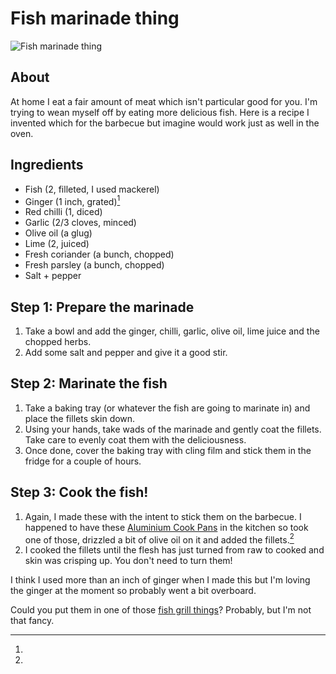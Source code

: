 # Fish marinade thing

![Fish marinade thing](http://farm3.staticflickr.com/2847/9285109002_900658ba0e.jpg)

## About

At home I eat a fair amount of meat which isn't particular good for you. I'm trying to wean myself off by eating more delicious fish. Here is a recipe I invented which for the barbecue but imagine would work just as well in the oven.

## Ingredients

* Fish (2, filleted, I used mackerel)
* Ginger (1 inch, grated)[^1]
* Red chilli (1, diced)
* Garlic (2/3 cloves, minced)
* Olive oil (a glug)
* Lime (2, juiced)
* Fresh coriander (a bunch, chopped)
* Fresh parsley (a bunch, chopped)
* Salt + pepper

## Step 1: Prepare the marinade

1. Take a bowl and add the ginger, chilli, garlic, olive oil, lime juice and the chopped herbs.
2. Add some salt and pepper and give it a good stir.

## Step 2: Marinate the fish

1. Take a baking tray (or whatever the fish are going to marinate in) and place the fillets skin down.
2. Using your hands, take wads of the marinade and gently coat the fillets. Take care to evenly coat them with the deliciousness.
3. Once done, cover the baking tray with cling film and stick them in the fridge for a couple of hours.

## Step 3: Cook the fish!

1. Again, I made these with the intent to stick them on the barbecue. I happened to have these [Aluminium Cook Pans](http://www.amazon.co.uk/Landmann-0249-Aluminium-Cook-Pans/dp/B000TAPAAQ/) in the kitchen so took one of those, drizzled a bit of olive oil on it and added the fillets.[^2]
2. I cooked the fillets until the flesh has just turned from raw to cooked and skin was crisping up. You don't need to turn them!

[^1]:
I think I used more than an inch of ginger when I made this but I'm loving the ginger at the moment so probably went a bit overboard.

[^2]:
Could you put them in one of those [fish grill things](http://www.amazon.co.uk/BBQ-Master-Fish-Basket/dp/B0030BN0GM/)? Probably, but I'm not that fancy.
